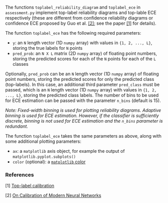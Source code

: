 The functions `toplabel_reliability_diagram` and `toplabel_ece` in `assessment.py` implement top-label reliability diagrams and top-lable ECE respectively (these are different from confidence reliability diagrams or confidence ECE proposed by Guo et al. [[2]](https://arxiv.org/abs/1706.04599); see the paper [[1]](https://arxiv.org/abs/2107.08353) for details). 

The function `toplabel_ece` has the following required parameters: 
- `y`: an `N` length vector (1D `numpy` array) with values in `{1, 2, ..., L}`, storing the true labels for `N` points
- `pred_prob`: an `N X L` matrix (2D `numpy` array) of floating point numbers, storing the predicted scores for each of the `N` points for each of the `L` classes

Optionally, `pred_prob` can be an `N` length vector (1D `numpy` array) of floating point numbers, storing the predicted scores for only the predicted class (top-labels). In this case, an additional third parameter `pred_class` must be passed, which is an `N` length vector (1D `numpy` array) with values in `{1, 2, ..., L}`, storing the predicted class labels. The number of bins to be used for ECE estimation can be passed with the parameter `n_bins` (default is 15). 

*Note: Fixed-width binning is used for plotting reliability diagrams. Adaptive binning is used for ECE estimation. However, if the classifier is sufficiently discrete, binning is not used for ECE estimation and the `n_bins` parameter is redundant.*

The function `toplabel_ece` takes the same parameters as above, along with some additional plotting parameters: 
- `ax`: a `matplotlib` axis object, for example the output of `matplotlib.pyplot.subplots()`
- `color` (optional): a [`matplotlib` color](https://matplotlib.org/3.1.1/tutorials/colors/colors.html)


### References

[1] [Top-label calibration](https://arxiv.org/abs/2107.08353)

[2] [On Calibration of Modern Neural Networks](https://arxiv.org/abs/1706.04599)

